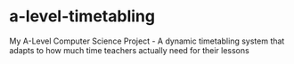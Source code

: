 # a-level-timetabling
My A-Level Computer Science Project - A dynamic timetabling system that adapts to how much time teachers actually need for their lessons
